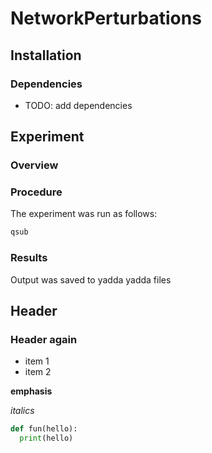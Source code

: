 # NetworkPerturbations

## Installation

### Dependencies

* TODO: add dependencies

## Experiment

### Overview

### Procedure

The experiment was run as follows:

```bash
qsub 

```

### Results

Output was saved to yadda yadda files

## Header 

### Header again

* item 1
* item 2


**emphasis**

_italics_

```python
def fun(hello):
  print(hello)
```

